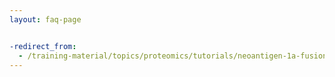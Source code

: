 ```yaml
---
layout: faq-page


-redirect_from:
  - /training-material/topics/proteomics/tutorials/neoantigen-1a-fusion-database/faqs/index.html
---
```

